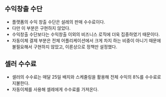 ## 수익창출 수단
* 플랫폼의 수익 창출 수단은 설레의 판매 수수료이다.
* 다만 이 부분은 구현하지 않았다.
* 수익창출 수단보다는 수익창출 이외의 비즈니스 로직에 더욱 집중하였기 때문이다.
* 자동이체 결제 부분은 전체 어플리케이션에서 크게 차지 하는 비중이 아니기 때문에 불필요해서 구현하지 않았고, 이론상으로 정책만 설정했다.

## 셀러 수수료
* 셀러의 수수료는 매달 25일 배치와 스케줄링을 활용해 전체 수익의 8%를 수수료로 지불한다.
* 자동이체를 사용해 셀레에게 수수료를 가져온다.